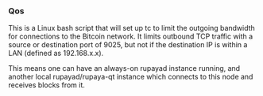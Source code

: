 ### Qos ###

This is a Linux bash script that will set up tc to limit the outgoing bandwidth for connections to the Bitcoin network. It limits outbound TCP traffic with a source or destination port of 9025, but not if the destination IP is within a LAN (defined as 192.168.x.x).

This means one can have an always-on rupayad instance running, and another local rupayad/rupaya-qt instance which connects to this node and receives blocks from it.
